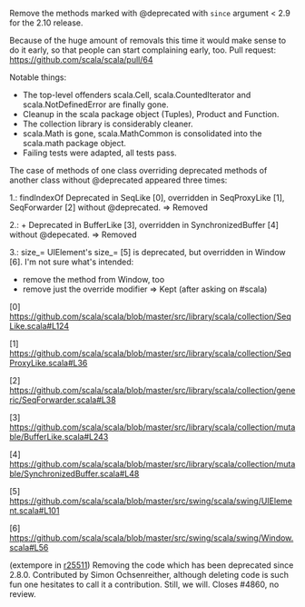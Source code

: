Remove the methods marked with @deprecated with `since` argument < 2.9 for the 2.10 release.

Because of the huge amount of removals this time it would make sense to do it early, so that people can start complaining early, too.
Pull request: https://github.com/scala/scala/pull/64

Notable things:

 - The top-level offenders scala.Cell, scala.CountedIterator and scala.NotDefinedError are finally gone.
 - Cleanup in the scala package object (Tuples), Product and Function.
 - The collection library is considerably cleaner.
 - scala.Math is gone, scala.MathCommon is consolidated into the scala.math package object.
 - Failing tests were adapted, all tests pass.


The case of methods of one class overriding deprecated methods of another class without @deprecated appeared three times:

1.: findIndexOf
Deprecated in SeqLike [0], overridden in SeqProxyLike [1], SeqForwarder [2] without @deprecated.
=> Removed

2.: +
Deprecated in BufferLike [3], overridden in SynchronizedBuffer [4] without @depecated.
=> Removed

3.: size_=
UIElement's size_= [5] is deprecated, but overridden in Window [6].
I'm not sure what's intended:
 - remove the method from Window, too
 - remove just the override modifier
=> Kept (after asking on #scala)

[0] https://github.com/scala/scala/blob/master/src/library/scala/collection/SeqLike.scala#L124

[1] https://github.com/scala/scala/blob/master/src/library/scala/collection/SeqProxyLike.scala#L36

[2] https://github.com/scala/scala/blob/master/src/library/scala/collection/generic/SeqForwarder.scala#L38

[3] https://github.com/scala/scala/blob/master/src/library/scala/collection/mutable/BufferLike.scala#L243

[4] https://github.com/scala/scala/blob/master/src/library/scala/collection/mutable/SynchronizedBuffer.scala#L48

[5] https://github.com/scala/scala/blob/master/src/swing/scala/swing/UIElement.scala#L101

[6] https://github.com/scala/scala/blob/master/src/swing/scala/swing/Window.scala#L56

(extempore in [r25511](https://codereview.scala-lang.org/fisheye/changelog/scala-svn?cs=25511)) Removing the code which has been deprecated since 2.8.0. Contributed by
Simon Ochsenreither, although deleting code is such fun one hesitates to
call it a contribution. Still, we will. Closes #4860, no review.
